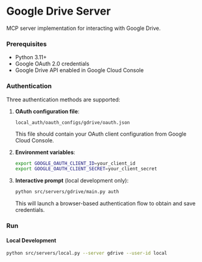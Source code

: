 # Google Drive Server
MCP server implementation for interacting with Google Drive.

### Prerequisites

- Python 3.11+
- Google OAuth 2.0 credentials
- Google Drive API enabled in Google Cloud Console

### Authentication

Three authentication methods are supported:

1. **OAuth configuration file**:
   ```
   local_auth/oauth_configs/gdrive/oauth.json
   ```
   This file should contain your OAuth client configuration from Google Cloud Console.

2. **Environment variables**:
   ```bash
   export GOOGLE_OAUTH_CLIENT_ID=your_client_id
   export GOOGLE_OAUTH_CLIENT_SECRET=your_client_secret
   ```

3. **Interactive prompt** (local development only):
   ```bash
   python src/servers/gdrive/main.py auth
   ```
   This will launch a browser-based authentication flow to obtain and save credentials.

### Run

#### Local Development

```bash
python src/servers/local.py --server gdrive --user-id local
```